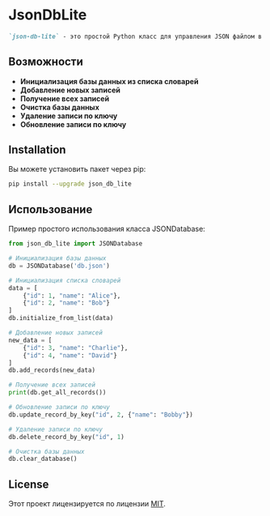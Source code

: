 # JsonDbLite

```markdown
`json-db-lite` - это простой Python класс для управления JSON файлом в качестве базы данных. Он позволяет инициализировать, читать, добавлять, обновлять и удалять записи в JSON файле.


```

## Возможности

- **Инициализация базы данных из списка словарей**
- **Добавление новых записей**
- **Получение всех записей**
- **Очистка базы данных**
- **Удаление записи по ключу**
- **Обновление записи по ключу**

## Installation

Вы можете установить пакет через pip:

```bash
pip install --upgrade json_db_lite
```

## Использование


Пример простого использования класса JSONDatabase:

```python
from json_db_lite import JSONDatabase

# Инициализация базы данных
db = JSONDatabase('db.json')

# Инициализация списка словарей
data = [
    {"id": 1, "name": "Alice"},
    {"id": 2, "name": "Bob"}
]
db.initialize_from_list(data)

# Добавление новых записей
new_data = [
    {"id": 3, "name": "Charlie"},
    {"id": 4, "name": "David"}
]
db.add_records(new_data)

# Получение всех записей
print(db.get_all_records())

# Обновление записи по ключу
db.update_record_by_key("id", 2, {"name": "Bobby"})

# Удаление записи по ключу
db.delete_record_by_key("id", 1)

# Очистка базы данных
db.clear_database()
```

## License

Этот проект лицензируется по лицензии [MIT](https://choosealicense.com/licenses/mit/).
